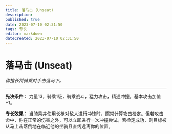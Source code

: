```yaml
---
title: 落马击 (Unseat)
description: 
published: true
date: 2023-07-10 02:31:50
tags: 专长
editor: markdown
dateCreated: 2023-07-10 02:31:50
---
```


# 落马击 (Unseat)

_你擅长将骑乘对手击落马下。_

* * *

**先决条件：** 力量13，骑乘1级，骑乘战斗，猛力攻击，精通冲撞，基本攻击加值+1。

**专长效果：**
当骑乘并使用长枪对敌人进行冲锋时，照常计算攻击检定。但若攻击命中，你在正常的伤害之外，可以立即进行一次冲撞尝试。若检定成功，则目标被从马上击落倒地在临近他的坐骑且直线远离你的位置。

